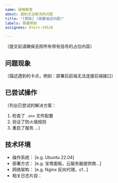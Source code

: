 ```yaml
---
name: 疑难解答
about: 遇到无法解决的问题
title: "[帮助] (简要描述问题)"
labels: 需要帮助
assignees: Etern-34520

---
```


（提交前请确保去除所有带有括号的占位内容）
## 问题现象
（描述遇到的卡点，例如：部署后前端无法连接后端接口）

## 已尝试操作
（列出已尝试的解决方案：
1. 检查了 `.env` 文件配置
2. 验证了防火墙规则
3. 重启了服务
...）

## 技术环境
- 操作系统： [e.g. Ubuntu 22.04]
- 部署方式： [e.g. 宝塔面板，云服务器提供商...]
- 网络架构： [e.g. Nginx 反向代理，cf...]
- 相关日志片段：
